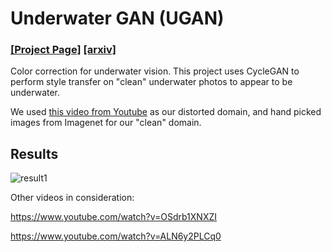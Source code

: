 # Underwater GAN (UGAN)

### [[Project Page]](http://irvlab.cs.umn.edu/enhancing-underwater-imagery-using-generative-adversarial-networks) [[arxiv]](https://arxiv.org/pdf/1801.04011.pdf)

Color correction for underwater vision. This project uses CycleGAN to perform style transfer on "clean" underwater
photos to appear to be underwater.

We used [this video from Youtube](https://www.youtube.com/watch?v=QmRFmhILd5o) as our distorted domain, and
hand picked images from Imagenet for our "clean" domain.


## Results
![result1](https://i.imgur.com/V8PYG3g.png)

Other videos in consideration:

https://www.youtube.com/watch?v=OSdrb1XNXZI

https://www.youtube.com/watch?v=ALN6y2PLCq0
